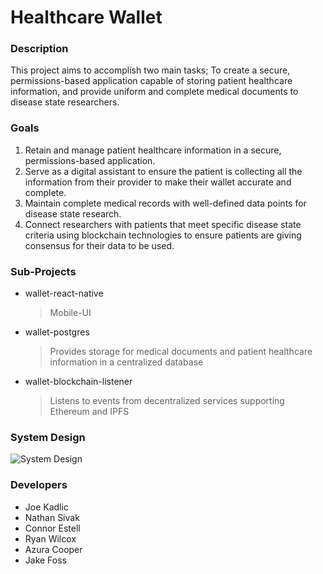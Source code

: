 # Healthcare Wallet

### Description

This project aims to accomplish two main tasks;
To create a secure, permissions-based application capable of storing patient healthcare information,
and provide uniform and complete medical documents to disease state researchers.

### Goals
1. Retain and manage patient healthcare information in a secure, permissions-based application.
2. Serve as a digital assistant to ensure the patient is collecting all the information from their provider to make their wallet accurate and complete.
3. Maintain complete medical records with well-defined data points for disease state research.
4. Connect researchers with patients that meet specific disease state criteria using blockchain technologies to ensure patients are giving consensus for their data to be used.

### Sub-Projects
* wallet-react-native

  > Mobile-UI

* wallet-postgres

  > Provides storage for medical documents and patient healthcare information in a centralized database

* wallet-blockchain-listener

  > Listens to events from decentralized services supporting Ethereum and IPFS

### System Design

![System Design](https://github.com/Healthcare-Wallet/wallet/main/system.png)

### Developers
* Joe Kadlic
* Nathan Sivak
* Connor Estell
* Ryan Wilcox
* Azura Cooper
* Jake Foss

